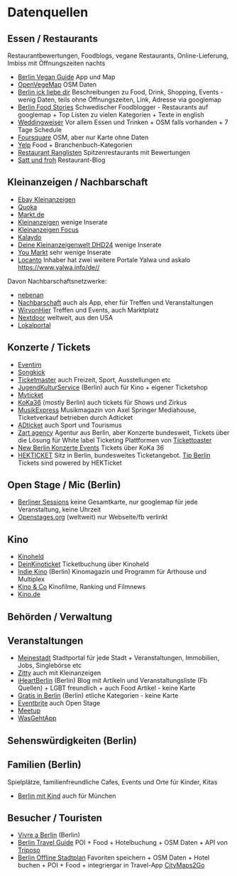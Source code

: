 # Datenquellen

## Essen / Restaurants
Restaurantbewertungen, Foodblogs, vegane Restaurants, Online-Lieferung, Imbiss mit Öffnungszeiten nachts
* [Berlin Vegan Guide](https://www.berlin-vegan.de/bv-guide/) App und Map
* [OpenVegeMap](https://openvegemap.netlib.re/#zoom=13&lat=52.5156&lon=13.3968) OSM Daten
* [Berlin ick liebe dir](https://berlin-ick-liebe-dir.de/) Beschreibungen zu Food, Drink, Shopping, Events - wenig Daten, teils ohne Öffnungszeiten, Link, Adresse via googlemap
* [Berlin Food Stories](https://berlinfoodstories.com/map-2) Schwedischer Foodblogger - Restaurants auf googlemap + Top Listen zu vielen Kategorien + Texte in english
* [Weddingweiser](https://weddingweiser.de/2019/01/01/7-tage-programm-im-wedding/) Vor allem Essen und Trinken + OSM falls vorhanden + 7 Tage Schedule
* [Foursquare](https://de.foursquare.com) OSM, aber nur Karte ohne Daten
* [Yelp](https://www.yelp.de) Food + Branchenbuch-Kategorien
* [Restaurant Ranglisten](https://www.restaurant-ranglisten.de/restaurants/ranglisten/deutschland/berlin/berlin-city/berlin/) Spitzenrestaurants mit Bewertungen
* [Satt und froh](https://sattundfroh.de) Restaurant-Blog

## Kleinanzeigen / Nachbarschaft
* [Ebay Kleinanzeigen](https://www.ebay-kleinanzeigen.de/)
* [Quoka](https://www.quoka.de/)
* [Markt.de](https://www.markt.[Sde/)
* [Kleinanzeigen](https://www.kleinanzeigen.de/) wenige Inserate
* [Kleinanzeigen Focus](https://kleinanzeige.focus.de/)
* [Kalaydo](https://www.kalaydo.de/)
* [Deine Kleinanzeigenwelt DHD24](https://www.dhd24.com) wenige Inserate
* [You Markt](https://youmarkt.de/) sehr wenige Inserate
* [Locanto](https://www.locanto.de/) Inhaber hat zwei weitere Portale Yalwa und askalo https://www.yalwa.info/de//

Davon Nachbarschaftsnetzwerke:
* [nebenan](https://nebenan.de) 
* [Nachbarschaft](https://nachbarschaft.net/) auch als App, eher für Treffen und Veranstaltungen
* [WirvonHier](https://wirvonhier.de) Treffen und Events, auch Marktplatz
* [Nextdoor](https://nextdoor.de/) weltweit, aus den USA
* [Lokalportal](https://lokalportal.de)

## Konzerte / Tickets
* [Eventim](https://www.eventim.de)
* [Songkick](https://www.songkick.com)
* [Ticketmaster](https://www.ticketmaster.de) auch Freizeit, Sport, Ausstellungen etc
* [JugendKulturService](https://jugendkulturservice.de/de/konzerte/) (Berlin) auch für Kino + eigener Ticketshop
* [Myticket](https://www.myticket.de)
* [KoKa36](https://www.koka36.de/) (mostly Berlin) auch tickets für Shows und Zirkus
* [MusikExpress](http://musikexpress.adticket.de/) Musikmagazin von Axel Springer Mediahouse, Ticketverkauf betrieben durch Adticket
* [ADticket](https://www.adticket.de/) auch Sport und Tourismus
* [Zart agency](https://zart.tickettoaster.de/impressum) Agentur aus Berlin, aber Konzerte bundesweit, Tickets über die Lösung für White label Ticketing Plattformen von [Tickettoaster](https://www.tickettoaster.de)
* [New Berlin Konzerte Events](https://berlinkonzerte.de/) Tickets über KoKa 36
* [HEKTICKET](https://www.hekticket.de) Sitz in Berlin, bundesweites Ticketangebot. [Tip Berlin](https://www.hekticket.de/tip/.bin/index.cgi) Tickets sind powered by HEKTicket

## Open Stage / Mic (Berlin)
* [Berliner Sessions](https://berlinersessions.de/) keine Gesamtkarte, nur googlemap für jede Veranstaltung, keine Uhrzeit
* [Openstages.org](http://www.openstages.org/listing.php?country=germany&city=berlin) (weltweit) nur Webseite/fb verlinkt

## Kino
* [Kinoheld](https://www.kinoheld.de/)
* [DeinKinoticket](https://deinkinoticket.de) Ticketbuchung über Kinoheld
* [Indie Kino](https://www.indiekino.de/) (Berlin) Kinomagazin und Programm für Arthouse und Multiplex
* [Kino & Co](http://www.kinoundco.de) Kinofilme, Ranking und Filmnews
* [Kino.de](https://www.kino.de)

## Behörden / Verwaltung

## Veranstaltungen
* [Meinestadt](https://home.meinestadt.de/berlin) Stadtportal für jede Stadt + Veranstaltungen, Immobilien, Jobs, Singlebörse etc
* [Zitty](https://www.zitty.de) auch mit Kleinanzeigen
* [iHeartBerlin](http://www.iheartberlin.de) (Berlin) Blog mit Artikeln und Veranstaltungsliste (Fb Quellen) + LGBT freundlich + auch Food Artikel - keine Karte
* [Gratis in Berlin](https://www.gratis-in-berlin.de/) (Berlin) etliche Kategorien - keine Karte
* [Eventbrite](https://www.eventbrite.de) auch Open Stage
* [Meetup](https://www.meetup.com/de-DE/)
* [WasGehtApp](https://www.wasgehtapp.de)

## Sehenswürdigkeiten (Berlin)

## Familien (Berlin)
Spielplätze, familienfreundliche Cafes, Events und Orte für Kinder, Kitas
* [Berlin mit Kind](https://berlinmitkind.de/) auch für München

## Besucher / Touristen
* [Vivre a Berlin](https://vivreaberlin.com/) (Berlin)
* [Berlin Travel Guide](https://play.google.com/store/apps/details?id=com.triposo.droidguide.berlin) POI + Food + Hotelbuchung + OSM Daten + API von [Triposo](https://www.triposo.com/)
* [Berlin Offline Stadtplan](https://play.google.com/store/apps/details?id=com.ulmon.android.playberlinofflinemap) Favoriten speichern + OSM Daten + Hotel buchen + POI + Food + integriergar in Travel-App [CityMaps2Go](https://www.ulmon.com/)

